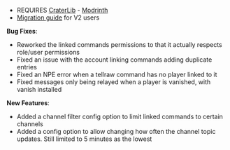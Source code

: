 - REQUIRES [CraterLib](https://www.curseforge.com/minecraft/mc-mods/craterlib) - [Modrinth](https://modrinth.com/mod/craterlib)
- [Migration guide](https://sdlink.fdd-docs.com/migration/) for V2 users


**Bug Fixes**:

* Reworked the linked commands permissions to that it actually respects role/user permissions
* Fixed an issue with the account linking commands adding duplicate entries
* Fixed an NPE error when a tellraw command has no player linked to it
* Fixed messages only being relayed when a player is vanished, with vanish installed

**New Features**:

* Added a channel filter config option to limit linked commands to certain channels
* Added a config option to allow changing how often the channel topic updates. Still limited to 5 minutes as the lowest
